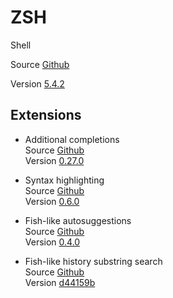 # ZSH

Shell

Source [Github](https://github.com/zsh-users/zsh)

Version [5.4.2](https://github.com/zsh-users/zsh/releases/tag/zsh-5.4.2)

## Extensions

- Additional completions  
  Source [Github](https://github.com/zsh-users/zsh-completions)  
  Version [0.27.0](https://github.com/zsh-users/zsh-completions/releases/tag/0.27.0)

- Syntax highlighting  
  Source [Github](https://github.com/zsh-users/zsh-syntax-highlighting)  
  Version [0.6.0](https://github.com/zsh-users/zsh-syntax-highlighting/releases/tag/0.6.0)

- Fish-like autosuggestions  
  Source [Github](https://github.com/zsh-users/zsh-autosuggestions)  
  Version [0.4.0](https://github.com/zsh-users/zsh-autosuggestions/releases/tag/v0.4.0)

- Fish-like history substring search  
  Source [Github](https://github.com/zsh-users/zsh-history-substring-search)  
  Version [d44159b](https://github.com/zsh-users/zsh-history-substring-search/commit/d44159b5e87cbdc8fdaa448f09523e12193d7d6d)
